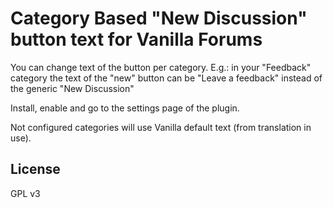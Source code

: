 # Category Based "New Discussion" button text for Vanilla Forums

You can change text of the button per category. 
E.g.: in your "Feedback" category the text of the "new" button can be "Leave a feedback" instead of the generic "New Discussion"

Install, enable and go to the settings page of the plugin.

Not configured categories will use Vanilla default text (from translation in use).

## License

GPL v3